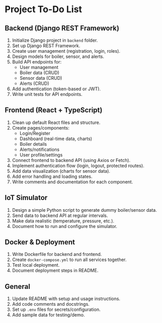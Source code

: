 # Project To-Do List

## Backend (Django REST Framework)
1. Initialize Django project in `backend` folder.
2. Set up Django REST Framework.
3. Create user management (registration, login, roles).
4. Design models for boiler, sensor, and alerts.
5. Build API endpoints for:
   - User management
   - Boiler data (CRUD)
   - Sensor data (CRUD)
   - Alerts (CRUD)
6. Add authentication (token-based or JWT).
7. Write unit tests for API endpoints.

## Frontend (React + TypeScript)
1. Clean up default React files and structure.
2. Create pages/components:
   - Login/Register
   - Dashboard (real-time data, charts)
   - Boiler details
   - Alerts/notifications
   - User profile/settings
3. Connect frontend to backend API (using Axios or Fetch).
4. Implement authentication flow (login, logout, protected routes).
5. Add data visualization (charts for sensor data).
6. Add error handling and loading states.
7. Write comments and documentation for each component.

## IoT Simulator
1. Design a simple Python script to generate dummy boiler/sensor data.
2. Send data to backend API at regular intervals.
3. Make data realistic (temperature, pressure, etc.).
4. Document how to run and configure the simulator.

## Docker & Deployment
1. Write Dockerfile for backend and frontend.
2. Create `docker-compose.yml` to run all services together.
3. Test local deployment.
4. Document deployment steps in README.

## General
1. Update README with setup and usage instructions.
2. Add code comments and docstrings.
3. Set up `.env` files for secrets/configuration.
4. Add sample data for testing/demo.
